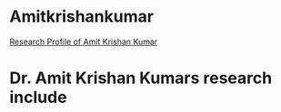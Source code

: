 # Amitkrishankumar
<!DOCTYPE html>
<html>
  <head>
<meta name="description" content="Higher Dimension Research…">
<meta name="author" content="Amit Krishan Kumar">
    <meta charset="UTF-8">
  </head>
  
<body>
   
  <a href = "about.html"> Research Profile of Amit Krishan Kumar </a>  
            <h1>Dr. Amit Krishan Kumars research include</h1>
</body>
  
</html>
